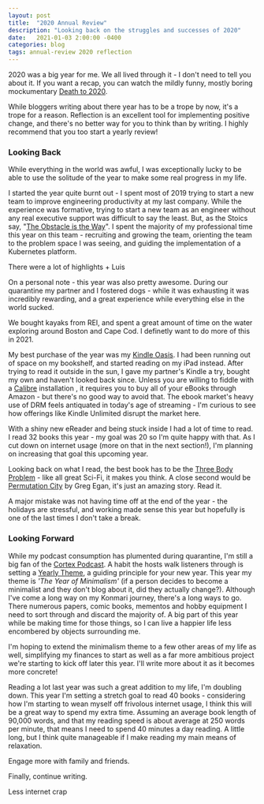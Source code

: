 ```yaml
---
layout: post
title:  "2020 Annual Review"
description: "Looking back on the struggles and successes of 2020"
date:   2021-01-03 2:00:00 -0400
categories: blog
tags: annual-review 2020 reflection
---
```


2020 was a big year for me.  We all lived through it - I don't need to tell you about it.  If you want a recap, you can watch the mildly funny, mostly boring mockumentary [Death to 2020](https://en.wikipedia.org/wiki/Death_to_2020).

While bloggers writing about there year has to be a trope by now, it's a trope for a reason.  Reflection is an excellent tool for implementing positive change, and there's no better way for you to think than by writing.  I highly recommend that you too start a yearly review!

### Looking Back
While everything in the world was awful, I was exceptionally lucky to be able to use the solitude of the year to make some real progress in my life.

I started the year quite burnt out - I spent most of 2019 trying to start a new team to improve engineering productivity at my last company.  While the experience was formative, trying to start a new team as an engineer without any real executive support was difficult to say the least.  But, as the Stoics say, "[The Obstacle is the Way](https://www.amazon.com/Obstacle-Way-Timeless-Turning-Triumph/dp/1591846358)".  I spent the majority of my professional time this year on this team - recruiting and growing the team, orienting the team to the problem space I was seeing, and guiding the implementation of a Kubernetes platform.  

There were a lot of highlights + Luis

On a personal note - this year was also pretty awesome.  During our quarantine my partner and I fostered dogs - while it was exhausting it was incredibly rewarding, and a great experience while everything else in the world sucked.

We bought kayaks from REI, and spent a great amount of time on the water exploring around Boston and Cape Cod.  I definetly want to do more of this in 2021.

My best purchase of the year was my [Kindle Oasis](https://www.amazon.com/All-new-Kindle-Oasis-now-with-adjustable-warm-light/dp/B07F7TLZF4).  I had been running out of space on my bookshelf, and started reading on my iPad instead.  After trying to read it outside in the sun, I gave my partner's Kindle a try, bought my own and haven't looked back since.  Unless you are willing to fiddle with a [Calibre](https://calibre-ebook.com) installation , it requires you to buy all of your eBooks through Amazon - but there's no good way to avoid that.  The ebook market's heavy use of DRM feels antiquated in today's age of streaming - I'm curious to see how offerings like Kindle Unlimited disrupt the market here.

With a shiny new eReader and being stuck inside I had a lot of time to read.  I read 32 books this year - my goal was 20 so I'm quite happy with that.  As I cut down on internet usage (more on that in the next section!), I'm planning on increasing that goal this upcoming year.

Looking back on what I read, the best book has to be the [Three Body Problem](https://en.wikipedia.org/wiki/The_Three-Body_Problem_(novel)) - like all great Sci-Fi, it makes you think.  A close second would be [Permutation City](https://en.wikipedia.org/wiki/Permutation_City) by Greg Egan, it's just an amazing story.  Read it.

A major mistake was not having time off at the end of the year - the holidays are stressful, and working made sense this year but hopefully is one of the last times I don't take a break.

### Looking Forward

While my podcast consumption has plumented during quarantine, I'm still a big fan of the [Cortex Podcast](https://www.relay.fm/cortex).  A habit the hosts walk listeners through is setting a [Yearly Theme](https://www.youtube.com/watch?v=NVGuFdX5guE), a guiding principle for your new year.  This year my theme is *'The Year of Minimalism'* (if a person decides to become a minimalist and they don't blog about it, did they actually change?). Although I've come a long way on my Konmari journey, there's a long ways to go.  There numerous papers, comic books, mementos and hobby equipment I need to sort through and discard the majority of.  A big part of this year while be making time for those things, so I can live a happier life less encombered by objects surrounding me.

I'm hoping to extend the minimalism theme to a few other areas of my life as well, simplifying my finances to start as well as a far more ambitious project we're starting to kick off later this year.  I'll write more about it as it becomes more concrete!

Reading a lot last year was such a great addition to my life, I'm doubling down.  This year I'm setting a stretch goal to read 40 books - considering how I'm starting to wean myself off frivolous internet usage, I think this will be a great way to spend my extra time.  Assuming an average book length of 90,000 words, and that my reading speed is about average at 250 words per minute, that means I need to spend 40 minutes a day reading.  A little long, but I think quite manageable if I make reading my main means of relaxation.

Engage more with family and friends.

Finally, continue writing.

Less internet crap